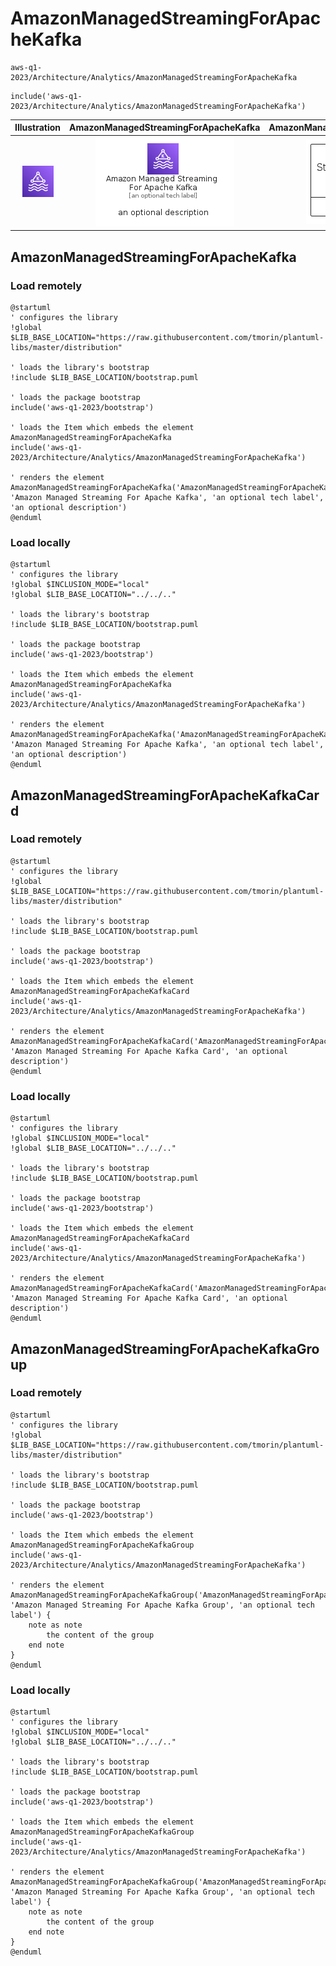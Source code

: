 # AmazonManagedStreamingForApacheKafka


```text
aws-q1-2023/Architecture/Analytics/AmazonManagedStreamingForApacheKafka
```

```text
include('aws-q1-2023/Architecture/Analytics/AmazonManagedStreamingForApacheKafka')
```



| Illustration | AmazonManagedStreamingForApacheKafka | AmazonManagedStreamingForApacheKafkaCard | AmazonManagedStreamingForApacheKafkaGroup |
| :---: | :---: | :---: | :---: |
| ![illustration for Illustration](../../../aws-q1-2023/Architecture/Analytics/AmazonManagedStreamingForApacheKafka.png) | ![illustration for AmazonManagedStreamingForApacheKafka](../../../aws-q1-2023/Architecture/Analytics/AmazonManagedStreamingForApacheKafka.Local.png) | ![illustration for AmazonManagedStreamingForApacheKafkaCard](../../../aws-q1-2023/Architecture/Analytics/AmazonManagedStreamingForApacheKafkaCard.Local.png) | ![illustration for AmazonManagedStreamingForApacheKafkaGroup](../../../aws-q1-2023/Architecture/Analytics/AmazonManagedStreamingForApacheKafkaGroup.Local.png) |




## AmazonManagedStreamingForApacheKafka

### Load remotely
```plantuml
@startuml
' configures the library
!global $LIB_BASE_LOCATION="https://raw.githubusercontent.com/tmorin/plantuml-libs/master/distribution"

' loads the library's bootstrap
!include $LIB_BASE_LOCATION/bootstrap.puml

' loads the package bootstrap
include('aws-q1-2023/bootstrap')

' loads the Item which embeds the element AmazonManagedStreamingForApacheKafka
include('aws-q1-2023/Architecture/Analytics/AmazonManagedStreamingForApacheKafka')

' renders the element
AmazonManagedStreamingForApacheKafka('AmazonManagedStreamingForApacheKafka', 'Amazon Managed Streaming For Apache Kafka', 'an optional tech label', 'an optional description')
@enduml
```

### Load locally
```plantuml
@startuml
' configures the library
!global $INCLUSION_MODE="local"
!global $LIB_BASE_LOCATION="../../.."

' loads the library's bootstrap
!include $LIB_BASE_LOCATION/bootstrap.puml

' loads the package bootstrap
include('aws-q1-2023/bootstrap')

' loads the Item which embeds the element AmazonManagedStreamingForApacheKafka
include('aws-q1-2023/Architecture/Analytics/AmazonManagedStreamingForApacheKafka')

' renders the element
AmazonManagedStreamingForApacheKafka('AmazonManagedStreamingForApacheKafka', 'Amazon Managed Streaming For Apache Kafka', 'an optional tech label', 'an optional description')
@enduml
```

## AmazonManagedStreamingForApacheKafkaCard

### Load remotely
```plantuml
@startuml
' configures the library
!global $LIB_BASE_LOCATION="https://raw.githubusercontent.com/tmorin/plantuml-libs/master/distribution"

' loads the library's bootstrap
!include $LIB_BASE_LOCATION/bootstrap.puml

' loads the package bootstrap
include('aws-q1-2023/bootstrap')

' loads the Item which embeds the element AmazonManagedStreamingForApacheKafkaCard
include('aws-q1-2023/Architecture/Analytics/AmazonManagedStreamingForApacheKafka')

' renders the element
AmazonManagedStreamingForApacheKafkaCard('AmazonManagedStreamingForApacheKafkaCard', 'Amazon Managed Streaming For Apache Kafka Card', 'an optional description')
@enduml
```

### Load locally
```plantuml
@startuml
' configures the library
!global $INCLUSION_MODE="local"
!global $LIB_BASE_LOCATION="../../.."

' loads the library's bootstrap
!include $LIB_BASE_LOCATION/bootstrap.puml

' loads the package bootstrap
include('aws-q1-2023/bootstrap')

' loads the Item which embeds the element AmazonManagedStreamingForApacheKafkaCard
include('aws-q1-2023/Architecture/Analytics/AmazonManagedStreamingForApacheKafka')

' renders the element
AmazonManagedStreamingForApacheKafkaCard('AmazonManagedStreamingForApacheKafkaCard', 'Amazon Managed Streaming For Apache Kafka Card', 'an optional description')
@enduml
```

## AmazonManagedStreamingForApacheKafkaGroup

### Load remotely
```plantuml
@startuml
' configures the library
!global $LIB_BASE_LOCATION="https://raw.githubusercontent.com/tmorin/plantuml-libs/master/distribution"

' loads the library's bootstrap
!include $LIB_BASE_LOCATION/bootstrap.puml

' loads the package bootstrap
include('aws-q1-2023/bootstrap')

' loads the Item which embeds the element AmazonManagedStreamingForApacheKafkaGroup
include('aws-q1-2023/Architecture/Analytics/AmazonManagedStreamingForApacheKafka')

' renders the element
AmazonManagedStreamingForApacheKafkaGroup('AmazonManagedStreamingForApacheKafkaGroup', 'Amazon Managed Streaming For Apache Kafka Group', 'an optional tech label') {
    note as note
        the content of the group
    end note
}
@enduml
```

### Load locally
```plantuml
@startuml
' configures the library
!global $INCLUSION_MODE="local"
!global $LIB_BASE_LOCATION="../../.."

' loads the library's bootstrap
!include $LIB_BASE_LOCATION/bootstrap.puml

' loads the package bootstrap
include('aws-q1-2023/bootstrap')

' loads the Item which embeds the element AmazonManagedStreamingForApacheKafkaGroup
include('aws-q1-2023/Architecture/Analytics/AmazonManagedStreamingForApacheKafka')

' renders the element
AmazonManagedStreamingForApacheKafkaGroup('AmazonManagedStreamingForApacheKafkaGroup', 'Amazon Managed Streaming For Apache Kafka Group', 'an optional tech label') {
    note as note
        the content of the group
    end note
}
@enduml
```

